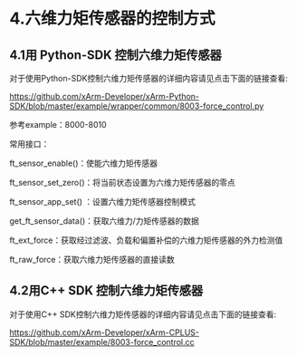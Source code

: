﻿# 4.**六维力矩传感器的控制方式**

## 4.1**用 Python-SDK 控制六维力矩传感器**
对于使用Python-SDK控制六维力矩传感器的详细内容请见点击下面的链接查看:

https://github.com/xArm-Developer/xArm-Python-SDK/blob/master/example/wrapper/common/8003-force_control.py

参考example：8000-8010

常用接口：

ft\_sensor\_enable()：使能六维力矩传感器

ft\_sensor\_set\_zero()：将当前状态设置为六维力矩传感器的零点

ft\_sensor\_app\_set() ：设置六维力矩传感器控制模式

get\_ft\_sensor\_data()：获取六维力/力矩传感器的数据

ft\_ext\_force：获取经过滤波、负载和偏置补偿的六维力矩传感器的外力检测值

ft\_raw\_force：获取六维力矩传感器的直接读数

## 4.2**用C++ SDK 控制六维力矩传感器**
对于使用C++ SDK控制六维力矩传感器的详细内容请见点击下面的链接查看:

https://github.com/xArm-Developer/xArm-CPLUS-SDK/blob/master/example/8003-force_control.cc



